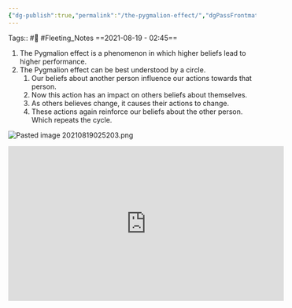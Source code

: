 ```yaml
---
{"dg-publish":true,"permalink":"/the-pygmalion-effect/","dgPassFrontmatter":true,"noteIcon":"3","created":"2023-11-14T21:08:40.284+05:30","updated":"2023-12-28T22:19:36.696+05:30"}
---
```


Tags:: #🌱 #Fleeting_Notes 
==2021-08-19 - 02:45==

1. The Pygmalion effect is a phenomenon in which higher beliefs lead to higher performance.
2. The Pygmalion effect can be best understood by a circle.
	1. Our beliefs about another person influence our actions towards that person.
	2. Now this action has an impact on others beliefs about themselves.
	3. As others believes change, it causes their actions to change.
	4. These actions again reinforce our beliefs about the other person. Which repeats the cycle.

![Pasted image 20210819025203.png](/img/user/Resources/%F0%9F%93%81%20Files/%F0%9F%93%B8Images/Pasted%20image%2020210819025203.png)


<center><iframe width="560" height="315" src="https://www.youtube.com/embed/4aN5TbGW5JA" title="YouTube video player" frameborder="0" allow="accelerometer; autoplay; clipboard-write; encrypted-media; gyroscope; picture-in-picture" allowfullscreen></iframe></center>